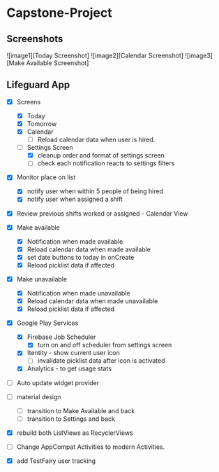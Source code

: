 [//]: # (Image References)

[image1]: ./images/LifeguardApp_today.png "Today screenshot"
[image2]: ./images/LifeguardApp_calendar.png "Calendar screenshot"
[image3]: ./images/LifeguardApp_makeavailable.png "Make Available screenshot"

# Capstone-Project
## Screenshots

![image1][Today Screenshot]
![image2][Calendar Screenshot]
![image3][Make Available Screenshot]


## Lifeguard App

- [x] Screens
  - [x] Today
  - [x] Tomorrow
  - [x] Calendar
    - [ ] Reload calendar data when user is hired.

  - [ ] Settings Screen
    - [x] cleanup order and format of settings screen
    - [ ] check each notification reacts to settings filters

- [x] Monitor place on list
  - [x] notify user when within 5 people of being hired
  - [x] notify user when assigned a shift
- [x] Review previous shifts worked or assigned - Calendar View

- [x] Make available
  - [x] Notification when made available
  - [x] Reload calendar data when made available
  - [x] set date buttons to today in onCreate 
  - [x] Reload picklist data if affected 

- [x] Make unavailable
  - [x] Notification when made unavailable
  - [x] Reload calendar data when made unavailable
  - [x] Reload picklist data if affected

- [x] Google Play Services
  - [x] Firebase Job Scheduler
    - [x] turn on and off scheduler from settings screen
  - [x] Itentity - show current user icon
    - [ ] invalidate picklist data after icon is activated 
  - [x] Analytics - to get usage stats

- [ ] Auto update widget provider

- [ ] material design
  - [ ] transition to Make Available and back
  - [ ] transition to Settings and back
- [x] rebuild both ListViews as RecyclerViews
- [ ] Change AppCompat Activities to modern Activities.
- [x] add TestFairy user tracking
